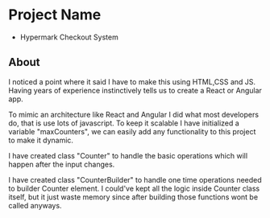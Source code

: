 # Project Name
* Hypermark Checkout System

## About
I noticed a point where it said I have to make this using HTML,CSS and JS. Having years of experience instinctively tells us to create a React or Angular app.

To mimic an architecture like React and Angular I did what most developers do, that is use lots of javascript. To keep it scalable I have initialized a variable "maxCounters", we can easily add any functionality to this project to make it dynamic.

I have created class "Counter" to handle the basic operations which will happen after the input changes.

I have created class "CounterBuilder" to handle one time operations needed to builder Counter element. I could've kept all the logic inside Counter class itself, but it just waste memory since after building those functions wont be called anyways.




